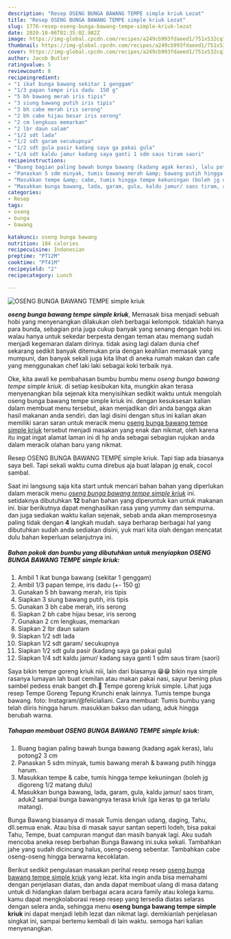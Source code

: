 ```yaml
---
description: "Resep OSENG BUNGA BAWANG TEMPE simple kriuk Lezat"
title: "Resep OSENG BUNGA BAWANG TEMPE simple kriuk Lezat"
slug: 1776-resep-oseng-bunga-bawang-tempe-simple-kriuk-lezat
date: 2020-10-06T02:35:02.982Z
image: https://img-global.cpcdn.com/recipes/a249cb993fdaeed1/751x532cq70/oseng-bunga-bawang-tempe-simple-kriuk-foto-resep-utama.jpg
thumbnail: https://img-global.cpcdn.com/recipes/a249cb993fdaeed1/751x532cq70/oseng-bunga-bawang-tempe-simple-kriuk-foto-resep-utama.jpg
cover: https://img-global.cpcdn.com/recipes/a249cb993fdaeed1/751x532cq70/oseng-bunga-bawang-tempe-simple-kriuk-foto-resep-utama.jpg
author: Jacob Butler
ratingvalue: 5
reviewcount: 8
recipeingredient:
- "1 ikat bunga bawang sekitar 1 genggam"
- "1/3 papan tempe iris dadu  150 g"
- "5 bh bawang merah iris tipis"
- "3 siung bawang putih iris tipis"
- "3 bh cabe merah iris serong"
- "2 bh cabe hijau besar iris serong"
- "2 cm lengkuas memarkan"
- "2 lbr daun salam"
- "1/2 sdt lada"
- "1/2 sdt garam secukupnya"
- "1/2 sdt gula pasir kadang saya ga pakai gula"
- "1/4 sdt kaldu jamur kadang saya ganti 1 sdm saus tiram saori"
recipeinstructions:
- "Buang bagian paling bawah bunga bawang (kadang agak keras), lalu potong2 3 cm"
- "Panaskan 5 sdm minyak, tumis bawang merah &amp; bawang putih hingga harum."
- "Masukkan tempe &amp; cabe, tumis hingga tempe kekuningan (boleh jg digoreng 1/2 matang dulu)"
- "Masukkan bunga bawang, lada, garam, gula, kaldu jamur/ saos tiram, aduk2 sampai bunga bawangnya terasa kriuk (ga keras tp ga terlalu matang)."
categories:
- Resep
tags:
- oseng
- bunga
- bawang

katakunci: oseng bunga bawang 
nutrition: 184 calories
recipecuisine: Indonesian
preptime: "PT12M"
cooktime: "PT41M"
recipeyield: "2"
recipecategory: Lunch

---
```



![OSENG BUNGA BAWANG TEMPE simple kriuk](https://img-global.cpcdn.com/recipes/a249cb993fdaeed1/751x532cq70/oseng-bunga-bawang-tempe-simple-kriuk-foto-resep-utama.jpg)

<b><i>oseng bunga bawang tempe simple kriuk</i></b>, Memasak bisa menjadi sebuah hobi yang menyenangkan dilakukan oleh berbagai kelompok. tidaklah hanya para bunda, sebagian pria juga cukup banyak yang senang dengan hobi ini. walau hanya untuk sekedar berpesta dengan teman atau memang sudah menjadi kegemaran dalam dirinya. tidak asing lagi dalam dunia chef sekarang sedikit banyak ditemukan pria dengan keahlian memasak yang mumpuni, dan banyak sekali juga kita lihat di aneka rumah makan dan cafe yang menggunakan chef laki laki sebagai koki terbaik nya.

Oke, kita awali ke pembahasan bumbu bumbu menu <i>oseng bunga bawang tempe simple kriuk</i>. di setiap kesibukan kita, mungkin akan terasa menyenangkan bila sejenak kita menyisihkan sedikit waktu untuk mengolah oseng bunga bawang tempe simple kriuk ini. dengan kesuksesan kalian dalam membuat menu tersebut, akan menjadikan diri anda bangga akan hasil makanan anda sendiri. dan lagi disini dengan situs ini kalian akan memiliki saran saran untuk meracik menu <u>oseng bunga bawang tempe simple kriuk</u> tersebut menjadi masakan yang enak dan nikmat, oleh karena itu ingat ingat alamat laman ini di hp anda sebagai sebagian rujukan anda dalam meracik olahan baru yang nikmat.

Resep OSENG BUNGA BAWANG TEMPE simple kriuk. Tapi tiap ada biasanya saya beli. Tapi sekali waktu cuma direbus aja buat lalapan jg enak, cocol sambal.


Saat ini langsung saja kita start untuk mencari bahan bahan yang diperlukan dalam meracik menu <u><i>oseng bunga bawang tempe simple kriuk</i></u> ini. setidaknya dibutuhkan <b>12</b> bahan bahan yang diperuntuk kan untuk makanan ini. biar berikutnya dapat menghasilkan rasa yang yummy dan sempurna. dan juga sediakan waktu kalian sejenak, sebab anda akan memprosesnya paling tidak dengan <b>4</b> langkah mudah. saya berharap berbagai hal yang dibutuhkan sudah anda sediakan disini, yuk mari kita olah dengan mencatat dulu bahan keperluan selanjutnya ini.

<!--inarticleads1-->

##### Bahan pokok dan bumbu yang dibutuhkan untuk menyiapkan OSENG BUNGA BAWANG TEMPE simple kriuk:

1. Ambil 1 ikat bunga bawang (sekitar 1 genggam)
1. Ambil 1/3 papan tempe, iris dadu (+- 150 g)
1. Gunakan 5 bh bawang merah, iris tipis
1. Siapkan 3 siung bawang putih, iris tipis
1. Gunakan 3 bh cabe merah, iris serong
1. Siapkan 2 bh cabe hijau besar, iris serong
1. Gunakan 2 cm lengkuas, memarkan
1. Siapkan 2 lbr daun salam
1. Siapkan 1/2 sdt lada
1. Siapkan 1/2 sdt garam/ secukupnya
1. Siapkan 1/2 sdt gula pasir (kadang saya ga pakai gula)
1. Siapkan 1/4 sdt kaldu jamur/ kadang saya ganti 1 sdm saus tiram (saori)


Saya bikin tempe goreng kriuk niii, lain dari biasanya 😁😁 bikin nya simple rasanya lumayan lah buat cemilan atau makan pakai nasi, sayur bening plus sambel pedess enak banget dh.🤤 Tempe goreng kriuk simple. Lihat juga resep Tempe Goreng Tepung Krunchi enak lainnya. Tumis tempe bunga bawang. foto: Instagram/@felicialiani. Cara membuat: Tumis bumbu yang telah diiris hingga harum. masukkan bakso dan udang, aduk hingga berubah warna. 

<!--inarticleads2-->

##### Tahapan membuat OSENG BUNGA BAWANG TEMPE simple kriuk:

1. Buang bagian paling bawah bunga bawang (kadang agak keras), lalu potong2 3 cm
1. Panaskan 5 sdm minyak, tumis bawang merah &amp; bawang putih hingga harum.
1. Masukkan tempe &amp; cabe, tumis hingga tempe kekuningan (boleh jg digoreng 1/2 matang dulu)
1. Masukkan bunga bawang, lada, garam, gula, kaldu jamur/ saos tiram, aduk2 sampai bunga bawangnya terasa kriuk (ga keras tp ga terlalu matang).


Bunga Bawang biasanya di masak Tumis dengan udang, daging, Tahu, dll.semua enak. Atau bisa di masak sayur santan seperti lodeh, bisa pakai Tahu, Tempe, buat campuran mangut dan masih banyak lagi. Aku sudah mencoba aneka resep berbahan Bunga Bawang ini.suka sekali. Tambahkan jahe yang sudah dicincang halus, oseng-oseng sebentar. Tambahkan cabe oseng-oseng hingga berwarna kecoklatan. 

Berikut sedikit pengulasan masakan perihal resep resep <u>oseng bunga bawang tempe simple kriuk</u> yang lezat. kita ingin anda bisa memahami dengan penjelasan diatas, dan anda dapat membuat ulang di masa datang untuk di hidangkan dalam berbagai acara acara family atau kolega kamu. kamu dapat mengkolaborasi resep resep yang tersedia diatas selaras dengan selera anda, sehingga menu <b>oseng bunga bawang tempe simple kriuk</b> ini dapat menjadi lebih lezat dan nikmat lagi. demikianlah penjelasan singkat ini, sampai bertemu kembali di lain waktu. semoga hari kalian menyenangkan.
